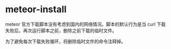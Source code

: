 # meteor-install

meteor 官方下载脚本没有考虑到国内的网络情况。脚本的默认行为是当 curl 下载失败后，再次运行脚本之前，删除之前下载的临时文件。

为了避免每次下载失败循环，将删除临时文件的命令注释掉。
